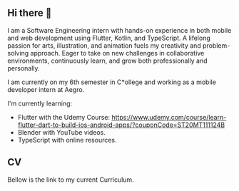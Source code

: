 ## Hi there 👋

I am a Software Engineering intern with hands-on experience in both mobile and web development using Flutter, Kotlin, and TypeScript. A lifelong passion for arts, illustration, and animation fuels my creativity and problem-solving approach. Eager to take on new challenges in collaborative environments, continuously learn, and grow both professionally and personally. 

I am currently on my 6th semester in C*ollege and working as a mobile developer intern at Aegro. 

I'm currently learning:
- Flutter with the Udemy Course: https://www.udemy.com/course/learn-flutter-dart-to-build-ios-android-apps/?couponCode=ST20MT111124B
- Blender with YouTube videos.
- TypeScript with online resources.

## CV
Bellow is the link to my current Curriculum.

<!--[CV - 2024_2 - Luiza Heller Kroeff Plá.pdf](https://github.com/user-attachments/files/17806908/CV.-.2024_2.-.Luiza.Heller.Kroeff.Pla.pdf)

**LuHellerKP/LuHellerKP** is a ✨ _special_ ✨ repository because its `README.md` (this file) appears on your GitHub profile.

Here are some ideas to get you started:

- 🔭 I’m currently working on ...
- 🌱 I’m currently learning ...
- 👯 I’m looking to collaborate on ...
- 🤔 I’m looking for help with ...
- 💬 Ask me about ...
- 📫 How to reach me: ...
- 😄 Pronouns: ...
- ⚡ Fun fact: ...
-->
